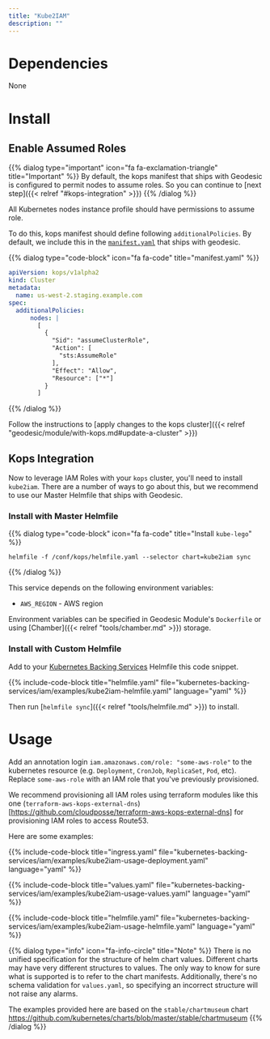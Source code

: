 ```yaml
---
title: "Kube2IAM"
description: ""
---
```


# Dependencies
None

# Install

## Enable Assumed Roles

{{% dialog type="important" icon="fa fa-exclamation-triangle" title="Important" %}}
By default, the kops manifest that ships with Geodesic is configured to permit nodes to assume roles.
So you can continue to [next step]({{< relref "#kops-integration" >}})
{{% /dialog %}}

All Kubernetes nodes instance profile should have permissions to assume role.

To do this, kops manifest should define following `additionalPolicies`. By default, we include this in the [`manifest.yaml`](https://github.com/cloudposse/geodesic/blob/master/rootfs/templates/kops/default.yaml#L6-L17) that ships with geodesic.

{{% dialog type="code-block" icon="fa fa-code" title="manifest.yaml" %}}
```yaml
apiVersion: kops/v1alpha2
kind: Cluster
metadata:
  name: us-west-2.staging.example.com
spec:
  additionalPolicies:
      nodes: |
        [
          {
            "Sid": "assumeClusterRole",
            "Action": [
              "sts:AssumeRole"
            ],
            "Effect": "Allow",
            "Resource": ["*"]
          }
        ]
```
{{% /dialog %}}

Follow the instructions to [apply changes to the kops cluster]({{< relref "geodesic/module/with-kops.md#update-a-cluster" >}})

## Kops Integration

Now to leverage IAM Roles with your `kops` cluster, you'll need to install `kube2iam`. There are a number of ways to go about this, but we recommend to use our Master Helmfile that ships with Geodesic.

### Install with Master Helmfile

{{% dialog type="code-block" icon="fa fa-code" title="Install `kube-lego`" %}}
```
helmfile -f /conf/kops/helmfile.yaml --selector chart=kube2iam sync
```
{{% /dialog %}}

This service depends on the following environment variables:

* `AWS_REGION` - AWS region

Environment variables can be specified in Geodesic Module's `Dockerfile` or using [Chamber]({{< relref "tools/chamber.md" >}}) storage.

### Install with Custom Helmfile

Add to your [Kubernetes Backing Services](/kubernetes-backing-services) Helmfile this code snippet.

{{% include-code-block  title="helmfile.yaml" file="kubernetes-backing-services/iam/examples/kube2iam-helmfile.yaml" language="yaml" %}}

Then run [`helmfile sync`]({{< relref "tools/helmfile.md" >}}) to install.

# Usage

Add an annotation login `iam.amazonaws.com/role: "some-aws-role"` to the kubernetes resource (e.g. `Deployment`, `CronJob`, `ReplicaSet`, `Pod`, etc). Replace `some-aws-role` with an IAM role that you've previously provisioned.

We recommend provisioning all IAM roles using terraform modules like this one (`terraform-aws-kops-external-dns`)[https://github.com/cloudposse/terraform-aws-kops-external-dns] for provisioning IAM roles to access Route53.

Here are some examples:

{{% include-code-block title="ingress.yaml" file="kubernetes-backing-services/iam/examples/kube2iam-usage-deployment.yaml" language="yaml" %}}

{{% include-code-block title="values.yaml" file="kubernetes-backing-services/iam/examples/kube2iam-usage-values.yaml" language="yaml" %}}

{{% include-code-block title="helmfile.yaml" file="kubernetes-backing-services/iam/examples/kube2iam-usage-helmfile.yaml" language="yaml" %}}

{{% dialog type="info" icon="fa-info-circle" title="Note" %}}
There is no unified specification for the structure of helm chart values. Different charts may have very different structures to values. The only way to know for sure what is supported is to refer to the chart manifests. Additionally, there's no schema validation for `values.yaml`, so specifying an incorrect structure will not raise any alarms.

The examples provided here are based on the `stable/chartmuseum` chart https://github.com/kubernetes/charts/blob/master/stable/chartmuseum
{{% /dialog %}}
